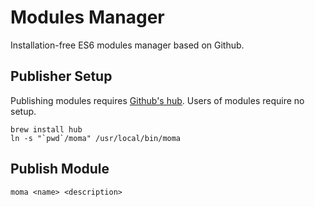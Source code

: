 # Modules Manager
Installation-free ES6 modules manager based on Github.

## Publisher Setup
Publishing modules requires [Github's hub](https://hub.github.com/). Users of modules require no setup. 

```
brew install hub
ln -s "`pwd`/moma" /usr/local/bin/moma
```

## Publish Module
```
moma <name> <description>
```